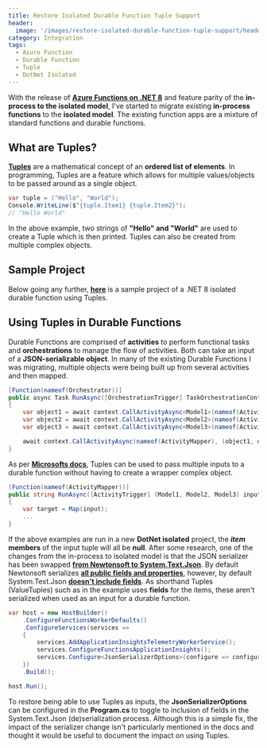 ```yaml
---
title: Restore Isolated Durable Function Tuple Support
header:
  image: '/images/restore-isolated-durable-function-tuple-support/header.png'
category: Integration
tags:
  - Azure Function
  - Durable Function
  - Tuple
  - DotNet Isolated
---
```


With the release of **[Azure Functions on .NET 8](https://techcommunity.microsoft.com/t5/apps-on-azure-blog/net-on-azure-functions-august-2023-roadmap-update/ba-p/3910098)** and feature parity of the **in-process to the isolated model**, I've started to migrate existing **in-process functions** to the **isolated model**. The existing function apps are a mixture of standard functions and durable functions.

## What are Tuples?

**[Tuples](https://learn.microsoft.com/en-us/dotnet/csharp/language-reference/builtin-types/value-tuples)** are a mathematical concept of an **ordered list of elements**. In programming, Tuples are a feature which allows for multiple values/objects to be passed around as a single object.

``` csharp
var tuple = ("Hello", "World");
Console.WriteLine($"{tuple.Item1} {tuple.Item2}");
// "Hello World"
```

In the above example, two strings of **"Hello" and "World"** are used to create a Tuple which is then printed. Tuples can also be created from multiple complex objects.

## Sample Project

Below going any further, **[here](https://github.com/milkyware/blog-refresh-devops-service-connections)** is a sample project of a .NET 8 isolated durable function using Tuples.

## Using Tuples in Durable Functions

Durable Functions are comprised of **activities** to perform functional tasks and **orchestrations** to manage the flow of activities. Both can take an input of a **JSON-serializable object**. In many of the existing Durable Functions I was migrating, multiple objects were being built up from several activities and then mapped.

``` csharp
[Function(nameof(Orchestrator))]
public async Task RunAsync([OrchestrationTrigger] TaskOrchestrationContext context)
{
    var object1 = await context.CallActivityAsync<Model1>(nameof(Activity1));
    var object2 = await context.CallActivityAsync<Model2>(nameof(Activity2));
    var object3 = await context.CallActivityAsync<Model3>(nameof(Activity3));

    await context.CallActivityAsync(nameof(ActivityMapper), (object1, object2, object3));
}
```

As per **[Microsofts docs](https://learn.microsoft.com/en-us/azure/azure-functions/durable/durable-functions-types-features-overview#activity-functions)**, Tuples can be used to pass multiple inputs to a durable function without having to create a wrapper complex object.

``` csharp
[Function(nameof(ActivityMapper))]
public string RunAsync([ActivityTrigger] (Model1, Model2, Model3) input)
{
    var target = Map(input);
    ...
}
```

If the above examples are run in a new **DotNet isolated** project, the ***item* members** of the input tuple will all be **null**. After some research, one of the changes from the in-process to isolated model is that the JSON serializer has been swapped **[from Newtonsoft to System.Text.Json](https://learn.microsoft.com/en-us/azure/azure-functions/durable/durable-functions-dotnet-isolated-overview#behavioral-changes)**. By default Newtonsoft serializes **[all public fields and properties](https://www.newtonsoft.com/json/help/html/serializationguide.htm)**, however, by default System.Text.Json **[doesn't include fields](https://learn.microsoft.com/en-us/dotnet/standard/serialization/system-text-json/fields)**. As shorthand Tuples (ValueTuples) such as in the example uses **fields** for the items, these aren't serialized when used as an input for a durable function.

``` csharp
var host = new HostBuilder()
    .ConfigureFunctionsWorkerDefaults()
    .ConfigureServices(services =>
    {
        services.AddApplicationInsightsTelemetryWorkerService();
        services.ConfigureFunctionsApplicationInsights();
        services.Configure<JsonSerializerOptions>(configure => configure.IncludeFields = true);
    })
    .Build();

host.Run();
```

To restore being able to use Tuples as inputs, the **JsonSerializerOptions** can be configured in the **Program.cs** to toggle to inclusion of fields in the System.Text.Json (de)serialization process. Although this is a simple fix, the impact of the serializer change isn't particularly mentioned in the docs and thought it would be useful to document the impact on using Tuples.
